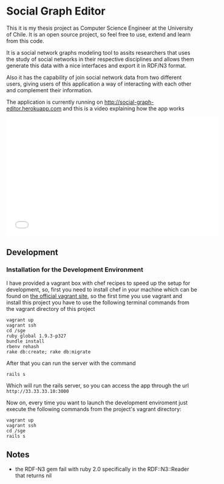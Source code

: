 # Social Graph Editor

This it is my thesis project as Computer Science Engineer at the University of Chile. It is an open source project, so feel free to use, extend and learn from this code.

It is a social network graphs modeling tool to assits researchers that uses the study of social networks in their
respective disciplines and allows them generate this data with a nice interfaces and export it in RDF/N3 format.

Also it has the capability of join social network data from two different users, giving users of this
application a way of interacting with each other and complement their information.

The application is currently running on http://social-graph-editor.herokuapp.com and this is a video explaining how
the app works

<iframe width="560" height="315" src="//www.youtube.com/embed/djEWuTyqOjQ" frameborder="0" allowfullscreen></iframe>

## Development

### Installation for the Development Environment

I have provided a vagrant box with chef recipes to speed up the setup for development, so, 
first you need to install chef in your machine which can be found on [the official vagrant site](http://vagrantup.com),
so the first time you use vagrant and install this project you have to use the following terminal
commands from the vagrant directory of this project

    vagrant up
    vagrant ssh
    cd /sge
    ruby global 1.9.3-p327
    bundle install
    rbenv rehash
    rake db:create; rake db:migrate
    
After that you can run the server with the command

    rails s
    
Which will run the rails server, so you can access the app through the url `http://33.33.33.10:3000`

Now on, every time you want to launch the development enviroment just execute the following commands from
the project's vagrant directory:

    vagrant up
    vagrant ssh
    cd /sge
    rails s

## Notes

* the RDF-N3 gem fail with ruby 2.0 specifically in the RDF::N3::Reader that
  returns nil
